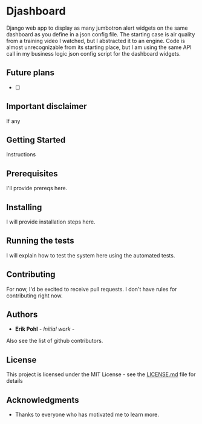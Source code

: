 # Djashboard

Django web app to display as many jumbotron alert widgets on the same dashboard as you define in a json config file.
The starting case is air quality from a training video I watched, but I abstracted it to an engine.
Code is almost unrecognizable from its starting place, but I am using the same API call in my business logic json config script for the dashboard widgets.

## Future plans

- [ ] 

## Important disclaimer

If any


## Getting Started

Instructions

## Prerequisites

I'll provide prereqs here.

## Installing

I will provide installation steps here.

## Running the tests

I will explain how to test the system here using the automated tests.

## Contributing

For now, I'd be excited to receive pull requests.  I don't have rules for contributing right now.

## Authors

* **Erik Pohl** - *Initial work* - 

Also see the list of github contributors.

## License

This project is licensed under the MIT License - see the [LICENSE.md](LICENSE.md) file for details

## Acknowledgments

* Thanks to everyone who has motivated me to learn more.
